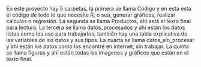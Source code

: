 En este proyecto hay 5 carpetas, la primera se llama Código y en esta está el código de todo lo que necesite R, o sea, generar gráficos, realizar calculos o regresión.
La segunda se llama Productos, ahí está el texto final para lectura.
La tercera se llama datos_procesados y ahí están los datos listos como los uso para trabajarlos, también hay una tabla explicativa de las variables de los datos y sus tipos.
La cuarta se llama datos_sin_procesar y ahí están los datos como los encontré en internet, sin trabajar.
La quinta se llama figuras y ahí están todas las imagenes y gráficos que están en el texto final.
